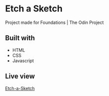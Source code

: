 # Etch a Sketch
Project made for Foundations | The Odin Project

## Built with 
- HTML
- CSS
- Javascript

## Live view
[Etch-a-Sketch](https://mdcarron.github.io/etch-a-sketch/)
